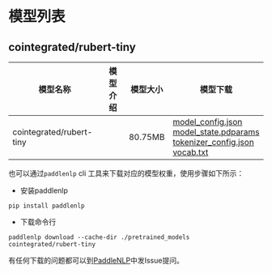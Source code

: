#  模型列表

## cointegrated/rubert-tiny

| 模型名称 | 模型介绍 | 模型大小  | 模型下载 |
| --- | --- | --- | --- |
|cointegrated/rubert-tiny|  | 80.75MB | [model_config.json](https://bj.bcebos.com/paddlenlp/models/community/cointegrated/rubert-tiny/model_config.json)<br>[model_state.pdparams](https://bj.bcebos.com/paddlenlp/models/community/cointegrated/rubert-tiny/model_state.pdparams)<br>[tokenizer_config.json](https://bj.bcebos.com/paddlenlp/models/community/cointegrated/rubert-tiny/tokenizer_config.json)<br>[vocab.txt](https://bj.bcebos.com/paddlenlp/models/community/cointegrated/rubert-tiny/vocab.txt) |

也可以通过`paddlenlp` cli 工具来下载对应的模型权重，使用步骤如下所示：

* 安装paddlenlp

```shell
pip install paddlenlp
```

* 下载命令行

```shell
paddlenlp download --cache-dir ./pretrained_models cointegrated/rubert-tiny
```

有任何下载的问题都可以到[PaddleNLP](https://github.com/PaddlePaddle/PaddleNLP)中发Issue提问。